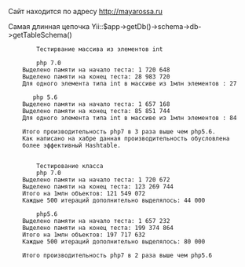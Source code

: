 Сайт находится по адресу http://mayarossa.ru

Самая длинная цепочка Yii::$app->getDb()->schema->db->getTableSchema()

            Тестирвание массива из элементов int
            
            php 7.0
        Выделено памяти на начало теста: 1 720 648
        Выделено памяти на конец теста: 28 983 720
        Для одного элемента типа int в массиве из 1млн элементов : 27

           php 5.6
        Выделено памяти на начало теста: 1 657 168
        Выделено памяти на конец теста: 85 851 744
        Для одного элемента типа int в массиве из 1млн элементов : 84

        Итого производительность php7 в 3 раза выше чем php5.6.
        Как написано на хабре данная производительность обусловлена
        более эффективный Hashtable.


            Тестирование класса
            php 7.0
        Выделено памяти на начало теста: 1 720 672
        Выделено памяти на конец теста: 123 269 744
        Итого на 1млн объектов: 121 549 072
        Каждые 500 итераций дополнительно выделялось: 44 000

            php5.6
        Выделено памяти на начало теста: 1 657 232
        Выделено памяти на конец теста: 199 374 864
        Итого на 1млн объектов: 197 717 632
        Каждые 500 итераций дополнительно выделялось: 80 000

        Итого производительность php7 в 2 раза выше чем php5.6


